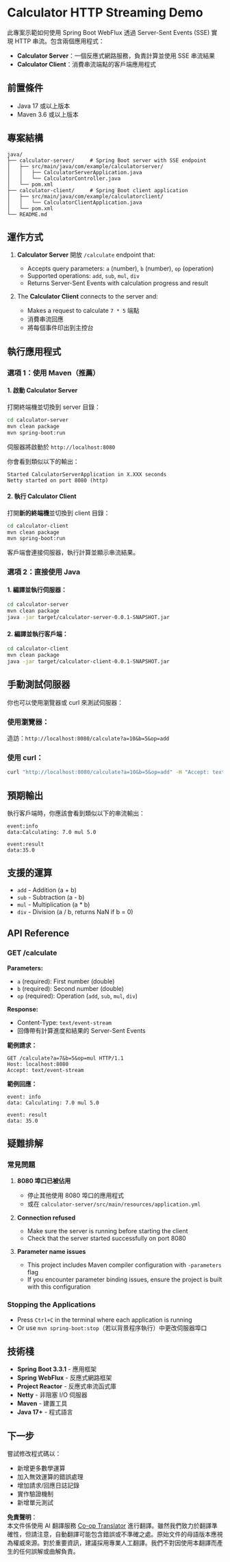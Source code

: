 <!--
CO_OP_TRANSLATOR_METADATA:
{
  "original_hash": "acd4010e430da00946a154f62847a169",
  "translation_date": "2025-06-18T09:44:15+00:00",
  "source_file": "03-GettingStarted/06-http-streaming/solution/java/README.md",
  "language_code": "mo"
}
-->
# Calculator HTTP Streaming Demo

此專案示範如何使用 Spring Boot WebFlux 透過 Server-Sent Events (SSE) 實現 HTTP 串流。包含兩個應用程式：

- **Calculator Server**：一個反應式網路服務，負責計算並使用 SSE 串流結果
- **Calculator Client**：消費串流端點的客戶端應用程式

## 前置條件

- Java 17 或以上版本
- Maven 3.6 或以上版本

## 專案結構

```
java/
├── calculator-server/     # Spring Boot server with SSE endpoint
│   ├── src/main/java/com/example/calculatorserver/
│   │   ├── CalculatorServerApplication.java
│   │   └── CalculatorController.java
│   └── pom.xml
├── calculator-client/     # Spring Boot client application
│   ├── src/main/java/com/example/calculatorclient/
│   │   └── CalculatorClientApplication.java
│   └── pom.xml
└── README.md
```

## 運作方式

1. **Calculator Server** 開放 `/calculate` endpoint that:
   - Accepts query parameters: `a` (number), `b` (number), `op` (operation)
   - Supported operations: `add`, `sub`, `mul`, `div`
   - Returns Server-Sent Events with calculation progress and result

2. The **Calculator Client** connects to the server and:
   - Makes a request to calculate `7 * 5` 端點
   - 消費串流回應
   - 將每個事件印出到主控台

## 執行應用程式

### 選項 1：使用 Maven（推薦）

#### 1. 啟動 Calculator Server

打開終端機並切換到 server 目錄：

```bash
cd calculator-server
mvn clean package
mvn spring-boot:run
```

伺服器將啟動於 `http://localhost:8080`

你會看到類似以下的輸出：
```
Started CalculatorServerApplication in X.XXX seconds
Netty started on port 8080 (http)
```

#### 2. 執行 Calculator Client

打開**新的終端機**並切換到 client 目錄：

```bash
cd calculator-client
mvn clean package
mvn spring-boot:run
```

客戶端會連接伺服器，執行計算並顯示串流結果。

### 選項 2：直接使用 Java

#### 1. 編譯並執行伺服器：

```bash
cd calculator-server
mvn clean package
java -jar target/calculator-server-0.0.1-SNAPSHOT.jar
```

#### 2. 編譯並執行客戶端：

```bash
cd calculator-client
mvn clean package
java -jar target/calculator-client-0.0.1-SNAPSHOT.jar
```

## 手動測試伺服器

你也可以使用瀏覽器或 curl 來測試伺服器：

### 使用瀏覽器：
造訪：`http://localhost:8080/calculate?a=10&b=5&op=add`

### 使用 curl：
```bash
curl "http://localhost:8080/calculate?a=10&b=5&op=add" -H "Accept: text/event-stream"
```

## 預期輸出

執行客戶端時，你應該會看到類似以下的串流輸出：

```
event:info
data:Calculating: 7.0 mul 5.0

event:result
data:35.0
```

## 支援的運算

- `add` - Addition (a + b)
- `sub` - Subtraction (a - b)
- `mul` - Multiplication (a * b)
- `div` - Division (a / b, returns NaN if b = 0)

## API Reference

### GET /calculate

**Parameters:**
- `a` (required): First number (double)
- `b` (required): Second number (double)
- `op` (required): Operation (`add`, `sub`, `mul`, `div`)

**Response:**
- Content-Type: `text/event-stream`
- 回傳帶有計算進度和結果的 Server-Sent Events

**範例請求：**
```
GET /calculate?a=7&b=5&op=mul HTTP/1.1
Host: localhost:8080
Accept: text/event-stream
```

**範例回應：**
```
event: info
data: Calculating: 7.0 mul 5.0

event: result
data: 35.0
```

## 疑難排解

### 常見問題

1. **8080 埠口已被佔用**
   - 停止其他使用 8080 埠口的應用程式
   - 或在 `calculator-server/src/main/resources/application.yml`

2. **Connection refused**
   - Make sure the server is running before starting the client
   - Check that the server started successfully on port 8080

3. **Parameter name issues**
   - This project includes Maven compiler configuration with `-parameters` flag
   - If you encounter parameter binding issues, ensure the project is built with this configuration

### Stopping the Applications

- Press `Ctrl+C` in the terminal where each application is running
- Or use `mvn spring-boot:stop`（若以背景程序執行）中更改伺服器埠口

## 技術棧

- **Spring Boot 3.3.1** - 應用框架
- **Spring WebFlux** - 反應式網路框架
- **Project Reactor** - 反應式串流函式庫
- **Netty** - 非阻塞 I/O 伺服器
- **Maven** - 建置工具
- **Java 17+** - 程式語言

## 下一步

嘗試修改程式碼以：
- 新增更多數學運算
- 加入無效運算的錯誤處理
- 增加請求/回應日誌記錄
- 實作驗證機制
- 新增單元測試

**免責聲明**：  
本文件係使用 AI 翻譯服務 [Co-op Translator](https://github.com/Azure/co-op-translator) 進行翻譯。雖然我們致力於翻譯準確性，但請注意，自動翻譯可能包含錯誤或不準確之處。原始文件的母語版本應視為權威來源。對於重要資訊，建議採用專業人工翻譯。我們不對因使用本翻譯而產生的任何誤解或曲解負責。